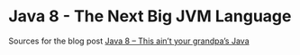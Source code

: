 Java 8 - The Next Big JVM Language
==================================

Sources for the blog post [Java 8 – This ain’t your grandpa’s Java](http://aruld.info/java-8-this-aint-your-grandpas-java/)